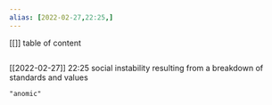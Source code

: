 ```yaml
---
alias: [2022-02-27,22:25,]
---
```

[[]]
table of content
```toc
```

[[2022-02-27]] 22:25
social instability resulting from a breakdown of standards and values
```query
"anomic"
```